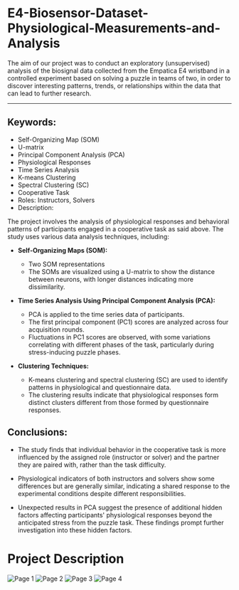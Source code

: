 # E4-Biosensor-Dataset-Physiological-Measurements-and-Analysis
The aim of our project was to conduct an exploratory (unsupervised) analysis of the biosignal data collected from the Empatica E4 wristband in a controlled experiment based on solving a puzzle in teams of two, in order to discover interesting patterns, trends, or relationships within the data that can lead to further research.

-------------------------------------
## Keywords:
* Self-Organizing Map (SOM)
* U-matrix
* Principal Component Analysis (PCA)
* Physiological Responses
* Time Series Analysis
* K-means Clustering
* Spectral Clustering (SC)
* Cooperative Task
* Roles: Instructors, Solvers
* Description:

The project involves the analysis of physiological responses and behavioral patterns of participants engaged in a cooperative task as said above. The study uses various data analysis techniques, including:

- **Self-Organizing Maps (SOM):**

  - Two SOM representations
  - The SOMs are visualized using a U-matrix to show the distance between neurons, with longer distances indicating more dissimilarity.

- **Time Series Analysis Using Principal Component Analysis (PCA):**

  - PCA is applied to the time series data of participants.
  - The first principal component (PC1) scores are analyzed across four acquisition rounds.
  - Fluctuations in PC1 scores are observed, with some variations correlating with different phases of the task, particularly during stress-inducing puzzle phases.

- **Clustering Techniques:**

  - K-means clustering and spectral clustering (SC) are used to identify patterns in physiological and questionnaire data.
  - The clustering results indicate that physiological responses form distinct clusters different from those formed by questionnaire responses.


## Conclusions:
* The study finds that individual behavior in the cooperative task is more influenced by the assigned role (instructor or solver) and the partner they are paired with, rather than the task difficulty.

* Physiological indicators of both instructors and solvers show some differences but are generally similar, indicating a shared response to the experimental conditions despite different responsibilities.

* Unexpected results in PCA suggest the presence of additional hidden factors affecting participants' physiological responses beyond the anticipated stress from the puzzle task. These findings prompt further investigation into these hidden factors.







# Project Description

![Page 1](images/case2_data_description_page-0001.jpg)
![Page 2](images/case2_data_description_page-0002.jpg)
![Page 3](images/case2_data_description_page-0003.jpg)
![Page 4](images/case2_data_description_page-0004.jpg)
